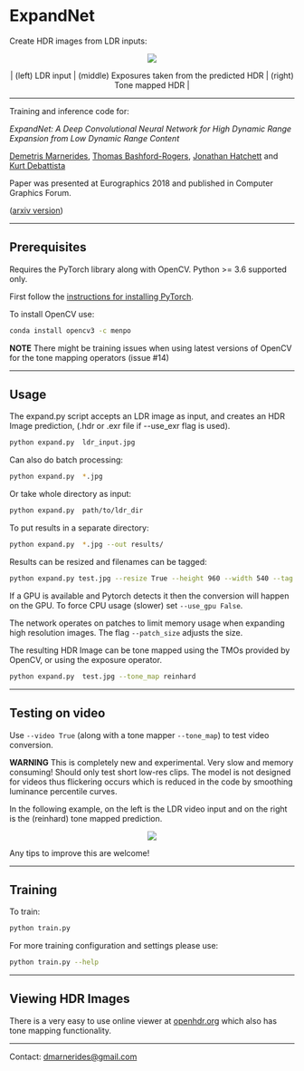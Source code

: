 # ExpandNet

Create HDR images from LDR inputs:

<center>

<img src="../assets/examples.jpg">

| (left) LDR input | (middle) Exposures taken from the predicted HDR | (right) Tone mapped HDR |
</center>

---

Training and inference code for:

*ExpandNet: A Deep Convolutional Neural Network for High Dynamic Range Expansion from Low Dynamic Range Content*

[Demetris Marnerides](https://github.com/dmarnerides),
[Thomas Bashford-Rogers](http://thomasbashfordrogers.com/),
[Jonathan Hatchett](http://hatchett.me.uk/) 
and [Kurt Debattista](https://warwick.ac.uk/fac/sci/wmg/people/profile/?wmgid=518)

Paper was presented at Eurographics 2018 and published in Computer Graphics Forum.

([arxiv version](https://arxiv.org/abs/1803.02266))

---

## Prerequisites

Requires the PyTorch library along with OpenCV. Python >= 3.6 supported only.

First follow the [instructions for installing PyTorch](http://pytorch.org/).

To install OpenCV use: 
```bash
conda install opencv3 -c menpo
```

**NOTE** There might be training issues when using latest versions of OpenCV
for the tone mapping operators (issue #14)

---

## Usage

The expand.py script accepts an LDR image as input, and creates an HDR Image
prediction, (.hdr or .exr file if --use_exr flag is used).

```bash
python expand.py  ldr_input.jpg
```

Can also do batch processing:

```bash
python expand.py  *.jpg
```

Or take whole directory as input:

```bash
python expand.py  path/to/ldr_dir
```

To put results in a separate directory:

```bash
python expand.py  *.jpg --out results/
```

Results can be resized and filenames can be tagged:
```bash
python expand.py test.jpg --resize True --height 960 --width 540 --tag my-tag
```

If a GPU is available and Pytorch detects it then the conversion will happen on
the GPU. To force CPU usage (slower) set `--use_gpu False`.

The network operates on patches to limit memory usage when expanding high
resolution images. The flag `--patch_size` adjusts the size.

The resulting HDR Image can be tone mapped using the TMOs provided by OpenCV,
or using the exposure operator.

```bash
python expand.py  test.jpg --tone_map reinhard
```

---

## Testing on video

Use `--video True` (along with a tone mapper `--tone_map`) to test video
conversion.

**WARNING** This is completely new and experimental. Very slow and memory
consuming! Should only test short low-res clips. The model is not designed for
videos thus flickering occurs which is reduced in the code by smoothing
luminance percentile curves.

In the following example, on the left is the LDR video input and on the right
is the (reinhard) tone mapped prediction.
<center>
<img src="../assets/Brzansko-Moraviste-Pejzazi_20170226_4457.gif">
</center>

Any tips to improve this are welcome!

---

## Training

To train:

```bash
python train.py 
```

For more training configuration and settings please use:

```bash
python train.py --help
```
---

## Viewing HDR Images

There is a very easy to use online viewer at [openhdr.org](https://viewer.openhdr.org/) which also has tone mapping functionality.

---

Contact: dmarnerides@gmail.com
